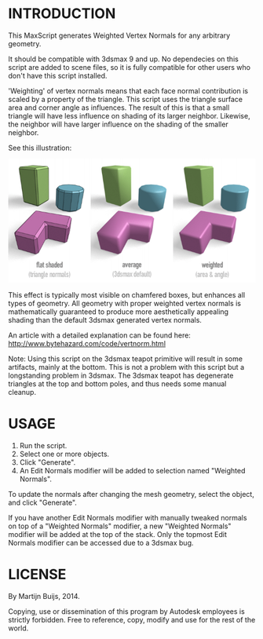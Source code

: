 # INTRODUCTION

This MaxScript generates Weighted Vertex Normals for any arbitrary geometry.

It should be compatible with 3dsmax 9 and up. No dependecies on this script are
added to scene files, so it is fully compatible for other users who don't have
this script installed.

'Weighting' of vertex normals means that each face normal contribution is
scaled by a property of the triangle. This script uses the triangle surface area
and corner angle as influences. The result of this is that a small triangle will
have less influence on shading of its larger neighbor. Likewise, the neighbor
will have larger influence on the shading of the smaller neighbor.

See this illustration:

![alt text](ressources/wnormals.png)

This effect is typically most visible on chamfered boxes, but enhances all types
of geometry. All geometry with proper weighted vertex normals is mathematically
guaranteed to produce more aesthetically appealing shading than the default
3dsmax generated vertex normals.

An article with a detailed explanation can be found here:
http://www.bytehazard.com/code/vertnorm.html

Note: Using this script on the 3dsmax teapot primitive will result in some
      artifacts, mainly at the bottom. This is not a problem with this script
      but a longstanding problem in 3dsmax. The 3dsmax teapot has degenerate
      triangles at the top and bottom poles, and thus needs some manual cleanup.


# USAGE

1) Run the script.
2) Select one or more objects.
3) Click "Generate".
4) An Edit Normals modifier will be added to selection named "Weighted Normals".

To update the normals after changing the mesh geometry, select the object, and
click "Generate".

If you have another Edit Normals modifier with manually tweaked normals on top
of a "Weighted Normals" modifier, a new "Weighted Normals" modifier will be
added at the top of the stack. Only the topmost Edit Normals modifier can be
accessed due to a 3dsmax bug.


# LICENSE

By Martijn Buijs, 2014.

Copying, use or dissemination of this program by Autodesk employees is strictly
forbidden. Free to reference, copy, modify and use for the rest of the world.
